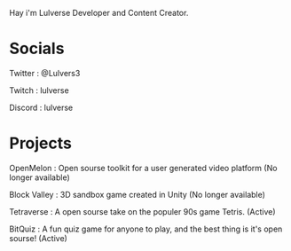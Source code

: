 Hay i'm Lulverse Developer and Content Creator.

# Socials

Twitter : @Lulvers3

Twitch : lulverse

Discord : lulverse

# Projects

OpenMelon : Open sourse toolkit for a user generated video platform (No longer available)

Block Valley : 3D sandbox game created in Unity (No longer available)

Tetraverse : A open sourse take on the populer 90s game Tetris. (Active)

BitQuiz : A fun quiz game for anyone to play, and the best thing is it's open sourse! (Active)
